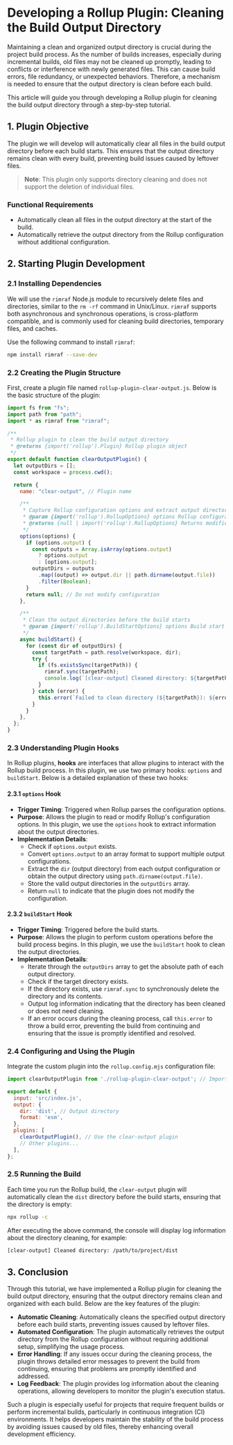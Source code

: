 # Developing a Rollup Plugin: Cleaning the Build Output Directory

Maintaining a clean and organized output directory is crucial during the project build process. As the number of builds increases, especially during incremental builds, old files may not be cleaned up promptly, leading to conflicts or interference with newly generated files. This can cause build errors, file redundancy, or unexpected behaviors. Therefore, a mechanism is needed to ensure that the output directory is clean before each build.

This article will guide you through developing a Rollup plugin for cleaning the build output directory through a step-by-step tutorial.

## 1. Plugin Objective

The plugin we will develop will automatically clear all files in the build output directory before each build starts. This ensures that the output directory remains clean with every build, preventing build issues caused by leftover files.

> **Note**: This plugin only supports directory cleaning and does not support the deletion of individual files.

### Functional Requirements

- Automatically clean all files in the output directory at the start of the build.
- Automatically retrieve the output directory from the Rollup configuration without additional configuration.

## 2. Starting Plugin Development

### 2.1 Installing Dependencies

We will use the `rimraf` Node.js module to recursively delete files and directories, similar to the `rm -rf` command in Unix/Linux. `rimraf` supports both asynchronous and synchronous operations, is cross-platform compatible, and is commonly used for cleaning build directories, temporary files, and caches.

Use the following command to install `rimraf`:

```bash
npm install rimraf --save-dev
```

### 2.2 Creating the Plugin Structure

First, create a plugin file named `rollup-plugin-clear-output.js`. Below is the basic structure of the plugin:

```javascript
import fs from "fs";
import path from "path";
import * as rimraf from "rimraf";

/**
 * Rollup plugin to clean the build output directory
 * @returns {import('rollup').Plugin} Rollup plugin object
 */
export default function clearOutputPlugin() {
  let outputDirs = [];
  const workspace = process.cwd();

  return {
    name: "clear-output", // Plugin name

    /**
     * Capture Rollup configuration options and extract output directories
     * @param {import('rollup').RollupOptions} options Rollup configuration options
     * @returns {null | import('rollup').RollupOptions} Returns modified configuration or null
     */
    options(options) {
      if (options.output) {
        const outputs = Array.isArray(options.output)
          ? options.output
          : [options.output];
        outputDirs = outputs
          .map((output) => output.dir || path.dirname(output.file))
          .filter(Boolean);
      }
      return null; // Do not modify configuration
    },

    /**
     * Clean the output directories before the build starts
     * @param {import('rollup').BuildStartOptions} options Build start options
     */
    async buildStart() {
      for (const dir of outputDirs) {
        const targetPath = path.resolve(workspace, dir);
        try {
          if (fs.existsSync(targetPath)) {
            rimraf.sync(targetPath);
            console.log(`[clear-output] Cleaned directory: ${targetPath}`);
          }
        } catch (error) {
          this.error(`Failed to clean directory (${targetPath}): ${error.message}`);
        }
      }
    },
  };
}
```

### 2.3 Understanding Plugin Hooks

In Rollup plugins, **hooks** are interfaces that allow plugins to interact with the Rollup build process. In this plugin, we use two primary hooks: `options` and `buildStart`. Below is a detailed explanation of these two hooks:

#### 2.3.1 `options` Hook

- **Trigger Timing**: Triggered when Rollup parses the configuration options.
- **Purpose**: Allows the plugin to read or modify Rollup's configuration options. In this plugin, we use the `options` hook to extract information about the output directories.
- **Implementation Details**:
  - Check if `options.output` exists.
  - Convert `options.output` to an array format to support multiple output configurations.
  - Extract the `dir` (output directory) from each output configuration or obtain the output directory using `path.dirname(output.file)`.
  - Store the valid output directories in the `outputDirs` array.
  - Return `null` to indicate that the plugin does not modify the configuration.

#### 2.3.2 `buildStart` Hook

- **Trigger Timing**: Triggered before the build starts.
- **Purpose**: Allows the plugin to perform custom operations before the build process begins. In this plugin, we use the `buildStart` hook to clean the output directories.
- **Implementation Details**:
  - Iterate through the `outputDirs` array to get the absolute path of each output directory.
  - Check if the target directory exists.
  - If the directory exists, use `rimraf.sync` to synchronously delete the directory and its contents.
  - Output log information indicating that the directory has been cleaned or does not need cleaning.
  - If an error occurs during the cleaning process, call `this.error` to throw a build error, preventing the build from continuing and ensuring that the issue is promptly identified and resolved.

### 2.4 Configuring and Using the Plugin

Integrate the custom plugin into the `rollup.config.mjs` configuration file:

```javascript
import clearOutputPlugin from './rollup-plugin-clear-output'; // Import the custom plugin

export default {
  input: 'src/index.js',
  output: {
    dir: 'dist', // Output directory
    format: 'esm',
  },
  plugins: [
    clearOutputPlugin(), // Use the clear-output plugin
    // Other plugins...
  ],
};
```

### 2.5 Running the Build

Each time you run the Rollup build, the `clear-output` plugin will automatically clean the `dist` directory before the build starts, ensuring that the directory is empty:

```bash
npx rollup -c
```

After executing the above command, the console will display log information about the directory cleaning, for example:

```bash
[clear-output] Cleaned directory: /path/to/project/dist
```

## 3. Conclusion

Through this tutorial, we have implemented a Rollup plugin for cleaning the build output directory, ensuring that the output directory remains clean and organized with each build. Below are the key features of the plugin:

- **Automatic Cleaning**: Automatically cleans the specified output directory before each build starts, preventing issues caused by leftover files.
- **Automated Configuration**: The plugin automatically retrieves the output directory from the Rollup configuration without requiring additional setup, simplifying the usage process.
- **Error Handling**: If any issues occur during the cleaning process, the plugin throws detailed error messages to prevent the build from continuing, ensuring that problems are promptly identified and addressed.
- **Log Feedback**: The plugin provides log information about the cleaning operations, allowing developers to monitor the plugin's execution status.

Such a plugin is especially useful for projects that require frequent builds or perform incremental builds, particularly in continuous integration (CI) environments. It helps developers maintain the stability of the build process by avoiding issues caused by old files, thereby enhancing overall development efficiency.